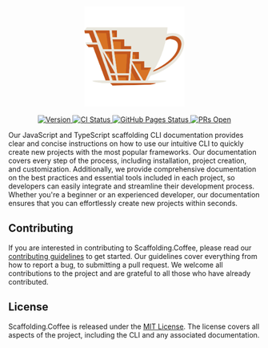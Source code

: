 <p align="center">
   <a href="https://github.com/jp-coffee/scaffolding.coffee#readme" target="_blank" rel="noopener noreferrer">
      <img height="200" src="./docs/assets/scaffolding.coffee.svg" alt="Scaffolding.Coffee logo">
   </a>
</p>

<p align="center">
   <a href="">
      <img src="https://img.shields.io/badge/-v0.0.1-darkgreen?logo=github&label=GitHub" alt="Version">
   </a>
   <a href="https://github.com/jp-coffee/docs.scaffolding.coffee/actions/workflows/default.yml" target="_blank" rel="noopener noreferrer">
      <img src="https://github.com/jp-coffee/docs.scaffolding.coffee/actions/workflows/default.yml/badge.svg" alt="CI Status">
   </a>
   <a href="https://github.com/jp-coffee/Docs.Scaffolding.Coffee/deployments" target="_blank" rel="noopener noreferrer">
      <img src="https://img.shields.io/github/deployments/jp-coffee/Docs.Scaffolding.Coffee/production?label=deployments&logo=github&style=flat" alt="GitHub Pages Status">
   </a>
   <a href="https://github.com/jp-coffee/docs.scaffolding.coffee/issues" target="_blank" rel="noopener noreferrer">
      <img src="https://img.shields.io/github/issues/jp-coffee/docs.scaffolding.coffee?label=PRs&logo=github" alt="PRs Open">
   </a>
</p>

Our JavaScript and TypeScript scaffolding CLI documentation provides clear and concise instructions on how to use our intuitive CLI to quickly create new projects with the most popular frameworks. Our documentation covers every step of the process, including installation, project creation, and customization. Additionally, we provide comprehensive documentation on the best practices and essential tools included in each project, so developers can easily integrate and streamline their development process. Whether you're a beginner or an experienced developer, our documentation ensures that you can effortlessly create new projects within seconds.

<!-- ## Contributors

[![Github Avatar](https://randomuser.me/api/portraits/men/1.jpg)](https://github.com/JohnDoe)
[![Github Avatar](https://randomuser.me/api/portraits/women/2.jpg)](https://github.com/JaneDoe)
[![Github Avatar](https://randomuser.me/api/portraits/men/3.jpg)](https://github.com/MarkSmith) -->

## Contributing

If you are interested in contributing to Scaffolding.Coffee, please read our [contributing guidelines](https://github.com/jp-coffee/scaffolding.coffee#readme) to get started. Our guidelines cover everything from how to report a bug, to submitting a pull request. We welcome all contributions to the project and are grateful to all those who have already contributed.

## License

Scaffolding.Coffee is released under the [MIT License](https://opensource.org/licenses/MIT). The license covers all aspects of the project, including the CLI and any associated documentation.
